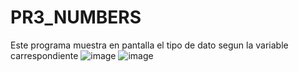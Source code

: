 # PR3_NUMBERS
Este programa muestra en pantalla el tipo de dato segun la variable carrespondiente
![image](https://github.com/user-attachments/assets/1b84f5fe-27cb-4121-8210-fd8402450e54)
![image](https://github.com/user-attachments/assets/c8e2d679-642e-4716-8641-70170d81dc2e)
